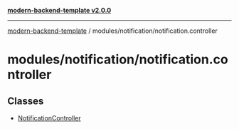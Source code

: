 [**modern-backend-template v2.0.0**](../../../README.md)

***

[modern-backend-template](../../../modules.md) / modules/notification/notification.controller

# modules/notification/notification.controller

## Classes

- [NotificationController](classes/NotificationController.md)
